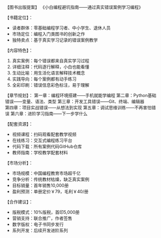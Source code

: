 
【图书出版提案】
《小白编程避坑指南——通过真实错误案例学习编程》

【书籍定位】：
- 读者群体：零基础编程学习者、中小学生、退休人员
- 市场定位：编程入门类图书的创新之作
- 独特卖点：基于真实学习记录的错误案例教学

【内容特色】：
1. 真实案例：每个错误都来自真实学习过程
2. 详细注释：代码逐行解释，小白也能看懂  
3. 生动比喻：用生活化语言解释技术概念
4. 实践导向：每个案例都有动手练习
5. 全彩印刷：错误信息彩色标注，易于理解

【章节规划】：
第一章：编程环境搭建——手机就能学编程
第二章：Python基础错误——变量、语法、类型
第三章：开发工具错误——Git、终端、编辑器  
第四章：项目实战错误——从想法到实现
第五章：调试思维训练——不再害怕错误
第六章：进阶学习指南——下一步学什么

【配套资源】：
- 视频课程：扫码观看配套教学视频
- 在线练习：交互式编程练习平台
- 代码下载：所有案例代码GitHub仓库
- 教师指南：学校教学配套材料

【市场分析】：
- 市场规模：中国编程教育市场超千亿
- 竞争分析：传统教材枯燥，缺乏真实案例
- 目标销量：首年销售10,000册
- 盈利预测：单册定价￥79，毛利￥40/册

【合作建议】：
- 版税模式：10%版税，首印5,000册
- 营销支持：联合推广，作者签售
- 数字版权：电子书同步发行
- 系列开发：后续开发进阶系列
